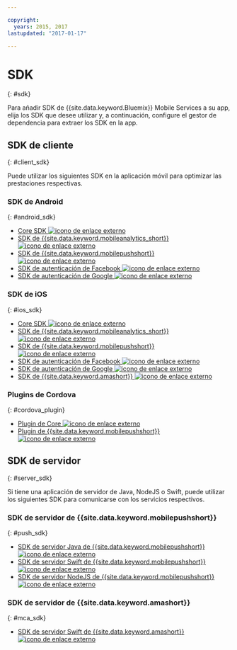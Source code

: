 ```yaml
---

copyright:
  years: 2015, 2017
lastupdated: "2017-01-17"

---
```

# SDK
{: #sdk}

Para añadir SDK de {{site.data.keyword.Bluemix}} Mobile Services a su app, elija los SDK que desee utilizar y, a continuación, configure el gestor de dependencia para extraer los SDK en la app.


## SDK de cliente
{: #client_sdk}

Puede utilizar los siguientes SDK en la aplicación móvil para optimizar las prestaciones respectivas. 


### SDK de Android
{: #android_sdk}

- [Core SDK ![icono de enlace externo](../icons/launch-glyph.svg "icono de enlace externo")](https://github.com/ibm-bluemix-mobile-services/bms-clientsdk-android-core "icono de enlace externo") 
- [SDK de {{site.data.keyword.mobileanalytics_short}} ![icono de enlace externo](../icons/launch-glyph.svg "icono de enlace externo")](https://github.com/ibm-bluemix-mobile-services/bms-clientsdk-android-analytics "icono de enlace externo") 
- [SDK de {{site.data.keyword.mobilepushshort}} ![icono de enlace externo](../icons/launch-glyph.svg "icono de enlace externo")](https://github.com/ibm-bluemix-mobile-services/bms-clientsdk-android-push "icono de enlace externo") 
- [SDK de autenticación de Facebook ![icono de enlace externo](../icons/launch-glyph.svg "icono de enlace externo")](https://github.com/ibm-bluemix-mobile-services/bms-clientsdk-android-security-facebookauthentication "icono de enlace externo") 
- [SDK de autenticación de Google ![icono de enlace externo](../icons/launch-glyph.svg "icono de enlace externo")](https://github.com/ibm-bluemix-mobile-services/bms-clientsdk-android-security-googleauthentication "icono de enlace externo") 


### SDK de iOS
{: #ios_sdk}

- [Core SDK ![icono de enlace externo](../icons/launch-glyph.svg "icono de enlace externo")](https://github.com/ibm-bluemix-mobile-services/bms-clientsdk-swift-core "icono de enlace externo")
- [SDK de {{site.data.keyword.mobileanalytics_short}} ![icono de enlace externo](../icons/launch-glyph.svg "icono de enlace externo")](https://github.com/ibm-bluemix-mobile-services/bms-clientsdk-swift-analytics "icono de enlace externo") 
- [SDK de {{site.data.keyword.mobilepushshort}} ![icono de enlace externo](../icons/launch-glyph.svg "icono de enlace externo")](https://github.com/ibm-bluemix-mobile-services/bms-clientsdk-swift-push "icono de enlace externo") 
- [SDK de autenticación de Facebook ![icono de enlace externo](../icons/launch-glyph.svg "icono de enlace externo")](https://github.com/ibm-bluemix-mobile-services/bms-clientsdk-swift-security-facebookauthentication "icono de enlace externo")
- [SDK de autenticación de Google ![icono de enlace externo](../icons/launch-glyph.svg "icono de enlace externo")](https://github.com/ibm-bluemix-mobile-services/bms-clientsdk-swift-security-googleauthentication "icono de enlace externo") 
- [SDK de {{site.data.keyword.amashort}} ![icono de enlace externo](../icons/launch-glyph.svg "icono de enlace externo")](https://github.com/ibm-bluemix-mobile-services/bms-clientsdk-swift-security "icono de enlace externo") 


### Plugins de Cordova
{: #cordova_plugin}

- [Plugin de Core ![icono de enlace externo](../icons/launch-glyph.svg "icono de enlace externo")](https://github.com/ibm-bluemix-mobile-services/bms-clientsdk-cordova-plugin-core "icono de enlace externo")
- [Plugin de {{site.data.keyword.mobilepushshort}} ![icono de enlace externo](../icons/launch-glyph.svg "icono de enlace externo")](https://github.com/ibm-bluemix-mobile-services/bms-clientsdk-cordova-plugin-push "icono de enlace externo")


## SDK de servidor
{: #server_sdk}

Si tiene una aplicación de servidor de Java, NodeJS o Swift, puede utilizar los siguientes SDK para comunicarse con los servicios respectivos.


### SDK de servidor de {{site.data.keyword.mobilepushshort}}
{: #push_sdk}

- [SDK de servidor Java de {{site.data.keyword.mobilepushshort}} ![icono de enlace externo](../icons/launch-glyph.svg "icono de enlace externo")](https://github.com/ibm-bluemix-mobile-services/bms-pushnotifications-serversdk-java "icono de enlace externo") 
- [SDK de servidor Swift de {{site.data.keyword.mobilepushshort}} ![icono de enlace externo](../icons/launch-glyph.svg "icono de enlace externo")](https://github.com/ibm-bluemix-mobile-services/bms-pushnotifications-serversdk-swift "icono de enlace externo") 
- [SDK de servidor NodeJS de {{site.data.keyword.mobilepushshort}} ![icono de enlace externo](../icons/launch-glyph.svg "icono de enlace externo")](https://github.com/ibm-bluemix-mobile-services/bms-pushnotifications-serversdk-nodejs "icono de enlace externo")


### SDK de servidor de {{site.data.keyword.amashort}}
{: #mca_sdk}

- [SDK de servidor Swift de {{site.data.keyword.amashort}} ![icono de enlace externo](../icons/launch-glyph.svg "icono de enlace externo")](https://github.com/ibm-bluemix-mobile-services/bms-mca-serversdk-swift "icono de enlace externo")


